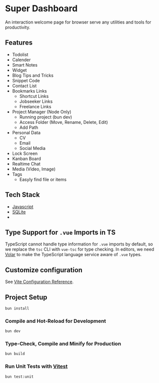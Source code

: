 # Super Dashboard

An interaction welcome page for browser serve any utilities and tools for productivity.

## Features

- Todolist
- Calender
- Smart Notes 
- Widget
- Blog Tips and Tricks
- Snippet Code
- Contact List
- Bookmarks Links
	- Shortcut Links
	- Jobseeker Links
	- Freelance Links
- Project Manager (Node Only)
	- Running project (bun dev)
	- Access Folder (Move, Rename, Delete, Edit)
	- Add Path
- Personal Data
	- CV
	-	Email
	- Social Media
- Lock Screen
- Kanban Board
- Realtime Chat
- Media (Video, Image)
- Tags
	- Easyly find file or items

## Tech Stack

- [Javascript](https://code.visualstudio.com/)
- [SQLite](https://code.visualstudio.com/)
- [](https://code.visualstudio.com/)

## Type Support for `.vue` Imports in TS

TypeScript cannot handle type information for `.vue` imports by default, so we replace the `tsc` CLI with `vue-tsc` for type checking. In editors, we need [Volar](https://marketplace.visualstudio.com/items?itemName=Vue.volar) to make the TypeScript language service aware of `.vue` types.

## Customize configuration

See [Vite Configuration Reference](https://vitejs.dev/config/).

## Project Setup

```sh
bun install
```

### Compile and Hot-Reload for Development

```sh
bun dev
```

### Type-Check, Compile and Minify for Production

```sh
bun build
```

### Run Unit Tests with [Vitest](https://vitest.dev/)

```sh
bun test:unit
```
